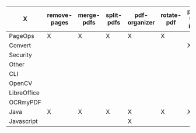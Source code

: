 X                   | remove-pages | merge-pdfs | split-pdfs | pdf-organizer | rotate-pdf | pdf-to-img | img-to-pdf | pdf-to-pdfa | file-to-pdf | xlsx-to-pdf | pdf-to-word | pdf-to-presentation | pdf-to-text | pdf-to-html | pdf-to-xml | add-password | remove-password | change-permissions | add-watermark | ocr-pdf | add-image | compress-pdf | extract-images | change-metadata | extract-image-scans | sign | flatten | repair | remove-blanks | compare
-------------------|--------------|------------|------------|---------------|------------|------------|------------|-------------|-------------|-------------|-------------|---------------------|-------------|-------------|-------------|--------------|-----------------|-------------------|--------------|--------|-----------|--------------|---------------|----------------|-------------------|-----|---------|--------|--------------|--------
PageOps            |       X      |      X     |      X     |       X       |      X     |            |            |             |             |             |             |                     |             |             |             |              |                 |                   |              |        |           |              |               |                |                   |     |         |        |              | 
Convert            |              |            |            |               |            |      X     |      X     |      X      |      X      |      X      |      X      |      X             |      X      |      X      |      X      |              |                 |                   |              |        |           |              |               |                |                   |     |         |        |              |
Security           |              |            |            |               |            |            |            |             |             |             |             |                     |             |             |             |       X      |        X        |         X         |       X     |        |           |              |               |                |                   |     |         |        |              |
Other              |              |            |            |               |            |            |            |             |             |             |             |                     |             |             |             |              |                 |                   |              |   X    |     X     |      X       |       X       |       X         |         X         |  X  |   X     |   X    |      X       |   X
CLI                |              |            |            |               |            |            |            |      X      |      X      |      X      |      X      |      X             |      X      |      X      |      X      |              |                 |                   |              |   X    |           |      X       |               |                |         X         |
OpenCV             |              |            |            |               |            |            |            |             |             |             |             |                     |             |             |             |              |                 |                   |              |        |           |              |               |                |         X         |
LibreOffice        |              |            |            |               |            |            |            |             |      X      |      X      |      X      |      X             |      X      |      X      |      X      |              |                 |                   |              |        |           |              |               |                |                   |
OCRmyPDF           |              |            |            |               |            |            |            |      X      |             |             |             |                     |             |             |             |              |                 |                   |              |   X    |           |      X       |               |                |                   |
Java               |      X       |      X     |      X     |       X       |      X     |      X     |      X     |             |             |             |             |                     |             |             |             |       X      |        X        |         X         |       X     |        |     X     |              |       X       |       X         |                   |
Javascript         |              |            |            |       X       |            |            |            |             |             |             |             |                     |             |             |             |              |                 |                   |              |        |           |              |               |                |                   |  X  |         |        |              |   X
